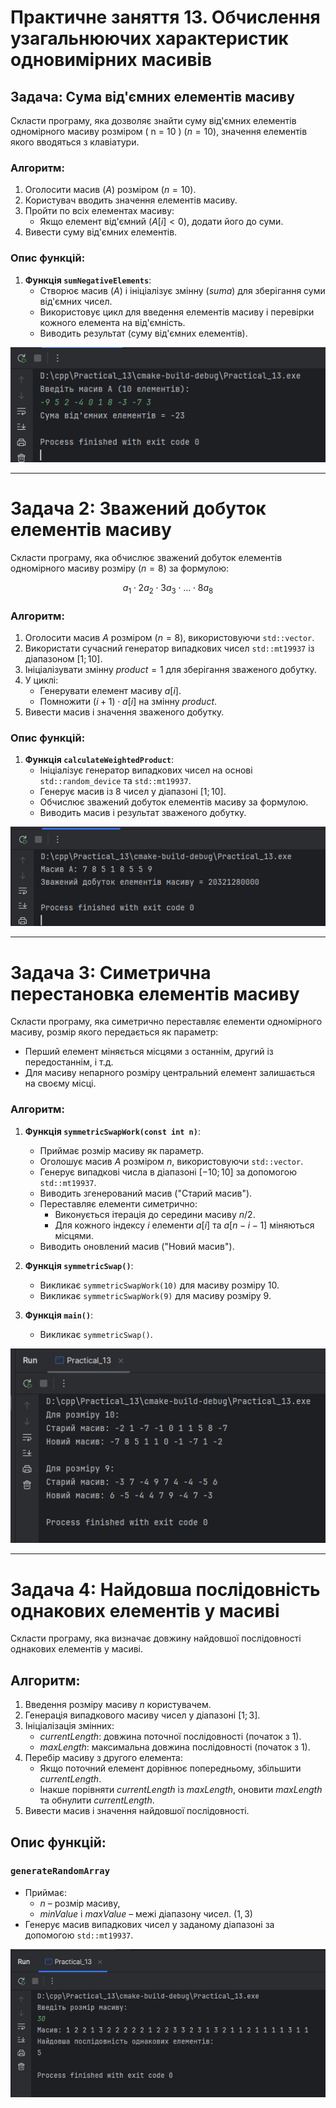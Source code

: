 # Практичне заняття 13. Обчислення узагальнюючих характеристик одновимірних масивів

## Задача: Сума від'ємних елементів масиву

Скласти програму, яка дозволяє знайти суму від'ємних елементів одномірного масиву розміром \( n = 10 \) $(n = 10)$, значення елементів якого вводяться з клавіатури.

### Алгоритм:

1. Оголосити масив $(A)$ розміром $(n = 10)$.
2. Користувач вводить значення елементів масиву.
3. Пройти по всіх елементах масиву:
    - Якщо елемент від'ємний $(A[i] < 0)$, додати його до суми.
4. Вивести суму від'ємних елементів.

### Опис функцій:

1. **Функція `sumNegativeElements`**:
    - Створює масив $(A)$ і ініціалізує змінну $(suma)$ для зберігання суми від'ємних чисел.
    - Використовує цикл для введення елементів масиву і перевірки кожного елемента на від'ємність.
    - Виводить результат (суму від'ємних елементів).

![example (1).jpg](screenshots%2Fexample%20%281%29.jpg)

---

# Задача 2: Зважений добуток елементів масиву

Скласти програму, яка обчислює зважений добуток елементів одномірного масиву розміру $(n = 8)$ за формулою:

$$
a_1 \cdot 2a_2 \cdot 3a_3 \cdot \ldots \cdot 8a_8
$$

### Алгоритм:

1. Оголосити масив $A$ розміром $(n = 8)$, використовуючи `std::vector`.
2. Використати сучасний генератор випадкових чисел `std::mt19937` із діапазоном $[1; 10]$.
3. Ініціалізувати змінну $product = 1$ для зберігання зваженого добутку.
4. У циклі:
    - Генерувати елемент масиву $a[i]$.
    - Помножити $(i + 1) \cdot a[i]$ на змінну $product$.
5. Вивести масив і значення зваженого добутку.

### Опис функцій:

1. **Функція `calculateWeightedProduct`**:
    - Ініціалізує генератор випадкових чисел на основі `std::random_device` та `std::mt19937`.
    - Генерує масив із 8 чисел у діапазоні $[1; 10]$.
    - Обчислює зважений добуток елементів масиву за формулою.
    - Виводить масив і результат зваженого добутку.

![example (2).jpg](screenshots%2Fexample%20%282%29.jpg)

---

# Задача 3: Симетрична перестановка елементів масиву

Скласти програму, яка симетрично переставляє елементи одномірного масиву, розмір якого передається як параметр:
- Перший елемент міняється місцями з останнім, другий із передостаннім, і т.д.
- Для масиву непарного розміру центральний елемент залишається на своєму місці.

### Алгоритм:

1. **Функція `symmetricSwapWork(const int n)`**:
   - Приймає розмір масиву як параметр.
   - Оголошує масив $A$ розміром $n$, використовуючи `std::vector`.
   - Генерує випадкові числа в діапазоні $[-10; 10]$ за допомогою `std::mt19937`.
   - Виводить згенерований масив ("Старий масив").
   - Переставляє елементи симетрично:
      - Виконується ітерація до середини масиву $n / 2$.
      - Для кожного індексу $i$ елементи $a[i]$ та $a[n - i - 1]$ міняються місцями.
   - Виводить оновлений масив ("Новий масив").

2. **Функція `symmetricSwap()`**:
   - Викликає `symmetricSwapWork(10)` для масиву розміру 10.
   - Викликає `symmetricSwapWork(9)` для масиву розміру 9.

3. **Функція `main()`**:
   - Викликає `symmetricSwap()`.

![example (3).jpg](screenshots%2Fexample%20%283%29.jpg)

---

# Задача 4: Найдовша послідовність однакових елементів у масиві

Скласти програму, яка визначає довжину найдовшої послідовності однакових елементів у масиві.

## Алгоритм:
1. Введення розміру масиву $n$ користувачем.
2. Генерація випадкового масиву чисел у діапазоні $[1; 3]$.
3. Ініціалізація змінних:
   - $currentLength$: довжина поточної послідовності (початок з $1$).
   - $maxLength$: максимальна довжина послідовності (початок з $1$).
4. Перебір масиву з другого елемента:
   - Якщо поточний елемент дорівнює попередньому, збільшити $currentLength$.
   - Інакше порівняти $currentLength$ із $maxLength$, оновити $maxLength$ та обнулити $currentLength$.
5. Вивести масив і значення найдовшої послідовності.

## Опис функцій:

### `generateRandomArray`
- Приймає:
   - $n$ – розмір масиву,
   - $minValue$ і $maxValue$ – межі діапазону чисел. $(1, 3)$
- Генерує масив випадкових чисел у заданому діапазоні за допомогою `std::mt19937`.

![example (4).jpg](screenshots%2Fexample%20%284%29.jpg)